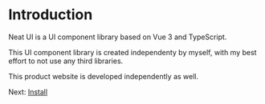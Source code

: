 # Introduction

Neat UI is a UI component library based on Vue 3 and TypeScript.

This UI component library is created independenty by myself, with my best effort to not use any third libraries.

This product website is developed independently as well.

Next: [Install](#/doc/install)